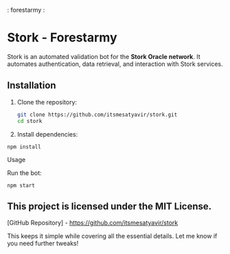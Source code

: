 : forestarmy :

# Stork - Forestarmy 

Stork is an automated validation bot for the **Stork Oracle network**. It automates authentication, data retrieval, and interaction with Stork services.

## Installation

1. Clone the repository:
   ```sh
   git clone https://github.com/itsmesatyavir/stork.git
   cd stork

2. Install dependencies:

`npm install`


Usage

Run the bot:

`npm start`



## This project is licensed under the MIT License.



[GitHub Repository] - https://github.com/itsmesatyavir/stork

This keeps it simple while covering all the essential details. Let me know if you need further tweaks!

